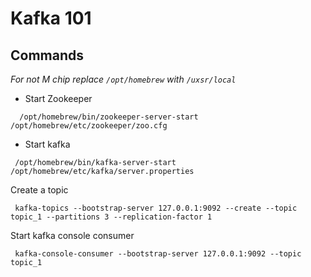 # Kafka 101

## Commands

_For not M chip replace ```/opt/homebrew``` with ```/uxsr/local```_

* Start Zookeeper
```
  /opt/homebrew/bin/zookeeper-server-start /opt/homebrew/etc/zookeeper/zoo.cfg
```
* Start kafka
```
 /opt/homebrew/bin/kafka-server-start /opt/homebrew/etc/kafka/server.properties
```

Create a topic
```
 kafka-topics --bootstrap-server 127.0.0.1:9092 --create --topic topic_1 --partitions 3 --replication-factor 1
```

Start kafka console consumer
```
 kafka-console-consumer --bootstrap-server 127.0.0.1:9092 --topic topic_1
```
